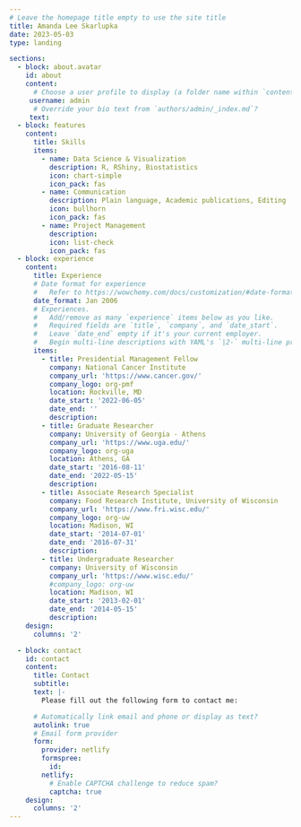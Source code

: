 ```yaml
---
# Leave the homepage title empty to use the site title
title: Amanda Lee Skarlupka
date: 2023-05-03
type: landing

sections:
  - block: about.avatar
    id: about
    content:
      # Choose a user profile to display (a folder name within `content/authors/`)
     username: admin
      # Override your bio text from `authors/admin/_index.md`?
     text:
  - block: features
    content:
      title: Skills
      items:
        - name: Data Science & Visualization
          description: R, RShiny, Biostatistics
          icon: chart-simple
          icon_pack: fas
        - name: Communication
          description: Plain language, Academic publications, Editing
          icon: bullhorn
          icon_pack: fas
        - name: Project Management
          description: 
          icon: list-check
          icon_pack: fas
  - block: experience
    content:
      title: Experience
      # Date format for experience
      #   Refer to https://wowchemy.com/docs/customization/#date-format
      date_format: Jan 2006
      # Experiences.
      #   Add/remove as many `experience` items below as you like.
      #   Required fields are `title`, `company`, and `date_start`.
      #   Leave `date_end` empty if it's your current employer.
      #   Begin multi-line descriptions with YAML's `|2-` multi-line prefix.
      items:
        - title: Presidential Management Fellow
          company: National Cancer Institute 
          company_url: 'https://www.cancer.gov/'
          company_logo: org-pmf
          location: Rockville, MD
          date_start: '2022-06-05'
          date_end: ''
          description:
        - title: Graduate Researcher
          company: University of Georgia - Athens
          company_url: 'https://www.uga.edu/'
          company_logo: org-uga
          location: Athens, GA
          date_start: '2016-08-11'
          date_end: '2022-05-15'
          description: 
        - title: Associate Research Specialist
          company: Food Research Institute, University of Wisconsin
          company_url: 'https://www.fri.wisc.edu/'
          company_logo: org-uw
          location: Madison, WI
          date_start: '2014-07-01'
          date_end: '2016-07-31'
          description: 
        - title: Undergraduate Researcher
          company: University of Wisconsin
          company_url: 'https://www.wisc.edu/'
          #company_logo: org-uw
          location: Madison, WI
          date_start: '2013-02-01'
          date_end: '2014-05-15'
          description: 
    design:
      columns: '2'

  - block: contact
    id: contact
    content:
      title: Contact
      subtitle:
      text: |-
        Please fill out the following form to contact me:

      # Automatically link email and phone or display as text?
      autolink: true
      # Email form provider
      form:
        provider: netlify
        formspree:
          id:
        netlify:
          # Enable CAPTCHA challenge to reduce spam?
          captcha: true
    design:
      columns: '2'
---
```

